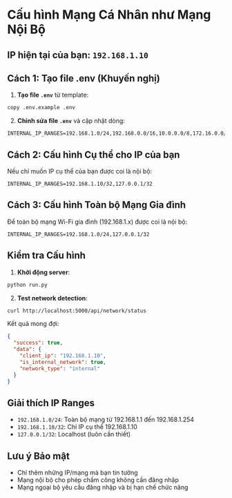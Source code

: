 # Cấu hình Mạng Cá Nhân như Mạng Nội Bộ

## IP hiện tại của bạn: `192.168.1.10`

## Cách 1: Tạo file .env (Khuyến nghị)

1. **Tạo file `.env`** từ template:
```bash
copy .env.example .env
```

2. **Chỉnh sửa file `.env`** và cập nhật dòng:
```env
INTERNAL_IP_RANGES=192.168.1.0/24,192.168.0.0/16,10.0.0.0/8,172.16.0.0/12,127.0.0.0/8
```

## Cách 2: Cấu hình Cụ thể cho IP của bạn

Nếu chỉ muốn IP cụ thể của bạn được coi là nội bộ:
```env
INTERNAL_IP_RANGES=192.168.1.10/32,127.0.0.1/32
```

## Cách 3: Cấu hình Toàn bộ Mạng Gia đình

Để toàn bộ mạng Wi-Fi gia đình (192.168.1.x) được coi là nội bộ:
```env
INTERNAL_IP_RANGES=192.168.1.0/24,127.0.0.1/32
```

## Kiểm tra Cấu hình

1. **Khởi động server**:
```bash
python run.py
```

2. **Test network detection**:
```bash
curl http://localhost:5000/api/network/status
```

Kết quả mong đợi:
```json
{
  "success": true,
  "data": {
    "client_ip": "192.168.1.10",
    "is_internal_network": true,
    "network_type": "internal"
  }
}
```

## Giải thích IP Ranges

- `192.168.1.0/24`: Toàn bộ mạng từ 192.168.1.1 đến 192.168.1.254
- `192.168.1.10/32`: Chỉ IP cụ thể 192.168.1.10
- `127.0.0.1/32`: Localhost (luôn cần thiết)

## Lưu ý Bảo mật

- Chỉ thêm những IP/mạng mà bạn tin tưởng
- Mạng nội bộ cho phép chấm công không cần đăng nhập
- Mạng ngoại bộ yêu cầu đăng nhập và bị hạn chế chức năng
